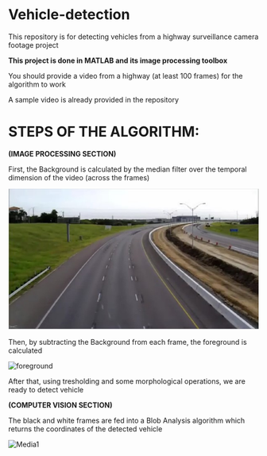 # Vehicle-detection
This repository is for detecting vehicles from a highway surveillance camera footage project 

**This project is done in MATLAB and its image processing toolbox**

You should provide a video from a highway (at least 100 frames) for the algorithm to work

A sample video is already provided in the repository

# STEPS OF THE ALGORITHM:

**(IMAGE PROCESSING SECTION)**

First, the Background is calculated by the median filter over the temporal dimension of the video (across the frames)

![alt text](https://github.com/nogh98/Vehicle-detection/blob/main/Picture1.jpg?raw=true)

Then, by subtracting the Background from each frame, the foreground is calculated

![foreground](https://user-images.githubusercontent.com/61092649/131709545-5288295d-25e5-4501-ba6a-eb8d7bad424f.gif)



After that, using tresholding and some morphological operations, we are ready to detect vehicle

**(COMPUTER VISION SECTION)**

The black and white frames are fed into a Blob Analysis algorithm which returns the coordinates
of the detected vehicle

![Media1](https://user-images.githubusercontent.com/61092649/131709582-a840f7d9-282f-4bea-bef6-d2153b502751.gif)
